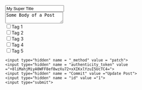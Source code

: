 <html>
<body>
  <form method="post" action = "/posts/1">
    <input type="text" name = "post[title]" value ="My Super Title"><br>
    <textarea name ="post[body]" value="body">Some Body of a Post</textarea><br>
    <input type="checkbox" name="post[tag_ids][]" value="1">Tag 1<br>
    <input type="checkbox" name="post[tag_ids][]" value="2">Tag 2<br>
    <input type="checkbox" name="post[tag_ids][]" value="3">Tag 3<br>
    <input type="checkbox" name="post[tag_ids][]" value="4">Tag 4<br>
    <input type="checkbox" name="post[tag_ids][]" value="5">Tag 5
    <input type="hidden" name="post[tag_ids][]" value = "">

    <input type="hidden" name = "_method" value = "patch">
    <input type="hidden" name = "authenticity_token" value ="+8liMahjMiyA0WFF8ef8wzXu72+xXIKxlYzuI5UcTC4=">
    <input type="hidden" name = "Commit" value ="Update Post">
    <input type="hidden" name = "id" value ="1">
    <input type="submit">

  </form>
</body>
</html>